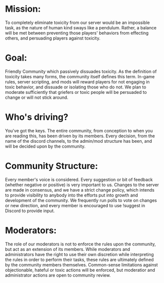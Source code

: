 # **Mission:** 
To completely eliminate toxicity from our server would be an impossible task, as the nature of human kind sways like a pendulum. Rather, a balance will be met between preventing those players' behaviors from effecting others, and persuading players against toxicity. 

# **Goal:** 
Friendly Community which passively dissuades toxicity. As the definition of toxicity takes many forms, the community itself defines this term. In-game rules, server scripting, and mods will reward players for not engaging in toxic behavior, and dissuade or isolating those who do not. We plan to moderate sufficiently that griefers or toxic people will be persuaded to change or will not stick around.

# **Who's driving?** 
You've got the keys. The entire community, from conception to when you are reading this, has been driven by its members. Every decision, from the name of the discord channels, to the admin/mod structure has been, and will be decided upon by the community. 

# **Community Structure:**
Every member's voice is considered. Every suggestion or bit of feedback (whether negative or positive) is very important to us. Changes to the server are made in consensus, and we have a strict change policy, which intends to provide visibility to anybody into the efforts put into growth and development of the community.
We frequently run polls to vote on changes or new direction, and every member is encouraged to use !suggest in Discord to provide input.

# **Moderators:**
 The role of our moderators is not to enforce the rules upon the community, but act as an extension of its members. While moderators and administrators have the right to use their own discretion while interpreting the rules in order to perform their tasks, these rules are ultimately defined by the community members themselves. Common-sense limitations against objectionable, hateful or toxic actions will be enforced, but moderatior and administrator actions are open to community review.
